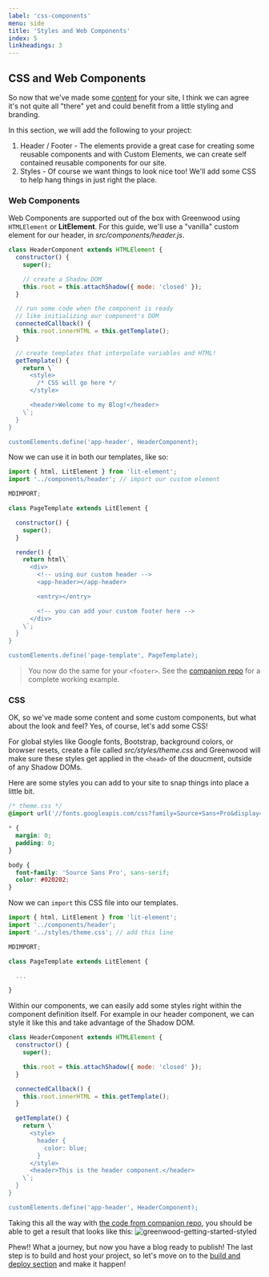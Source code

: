 ```yaml
---
label: 'css-components'
menu: side
title: 'Styles and Web Components'
index: 5
linkheadings: 3
---
```


## CSS and Web Components

So now that we've made some [content](/getting-started/creating-content/) for your site, I think we can agree it's not quite all "there" yet and could benefit from a little styling and branding.

In this section, we will add the following to your project:

1. Header / Footer - The elements provide a great case for creating some reusable components and with Custom Elements, we can create self contained reusable components for our site.
1. Styles - Of course we want things to look nice too!  We'll add some CSS to help hang things in just right the place.

### Web Components
Web Components are supported out of the box with Greenwood using `HTMLElement` or **LitElement**.  For this guide, we'll use a "vanilla" custom element for our header, in _src/components/header.js_.
```javascript
class HeaderComponent extends HTMLElement {
  constructor() {
    super();

    // create a Shadow DOM
    this.root = this.attachShadow({ mode: 'closed' });
  }

  // run some code when the component is ready
  // like initializing our component's DOM
  connectedCallback() {
    this.root.innerHTML = this.getTemplate();
  }

  // create templates that interpolate variables and HTML!
  getTemplate() {
    return \`
      <style>
        /* CSS will go here */
      </style>

      <header>Welcome to my Blog!</header>
    \`;
  }
}

customElements.define('app-header', HeaderComponent);
```

Now we can use it in both our templates, like so:
```javascript
import { html, LitElement } from 'lit-element';
import '../components/header'; // import our custom element

MDIMPORT;

class PageTemplate extends LitElement {

  constructor() {
    super();
  }

  render() {
    return html\`
      <div>
        <!-- using our custom header -->
        <app-header></app-header>

        <entry></entry>

        <!-- you can add your custom footer here -->
      </div>
    \`;
  }
}

customElements.define('page-template', PageTemplate);
```


> You now do the same for your `<footer>`.  See the [companion repo](https://github.com/ProjectEvergreen/greenwood-getting-started/) for a complete working example.

### CSS
OK, so we've made some content and some custom components, but what about the look and feel? Yes, of course, let's add some CSS!

For global styles like Google fonts, Bootstrap, background colors, or browser resets, create a file called _src/styles/theme.css_ and Greenwood will make sure these styles get applied in the `<head>` of the doucment, outside of any Shadow DOMs.

Here are some styles you can add to your site to snap things into place a little bit.
```css
/* theme.css */
@import url('//fonts.googleapis.com/css?family=Source+Sans+Pro&display=swap');

* {
  margin: 0;
  padding: 0;
}

body {
  font-family: 'Source Sans Pro', sans-serif;
  color: #020202;
}
```

Now we can `import` this CSS file into our templates.
```javascript
import { html, LitElement } from 'lit-element';
import '../components/header';
import '../styles/theme.css'; // add this line

MDIMPORT;

class PageTemplate extends LitElement {

  ...

}
```

Within our components, we can easily add some styles right within the component definition itself. For example in our header component, we can style it like this and take advantage of the Shadow DOM.

```javascript
class HeaderComponent extends HTMLElement {
  constructor() {
    super();

    this.root = this.attachShadow({ mode: 'closed' });
  }

  connectedCallback() {
    this.root.innerHTML = this.getTemplate();
  }

  getTemplate() {
    return \`
      <style>
        header {
          color: blue;
        }
      </style>
      <header>This is the header component.</header>
    \`;
  }
}

customElements.define('app-header', HeaderComponent);
```

Taking this all the way with [the code from companion repo](https://vuejs.org/v2/guide/single-file-components.html), you should be able to get a result that looks like this:
![greenwood-getting-started-styled](https://s3.amazonaws.com/hosted.greenwoodjs.io/getting-started-repo-styled.png)

Phew!!  What a journey, but now you have a blog ready to publish!  The last step is to build  and host your project, so let's move on to the [build and deploy section](/getting-started/build-and-deploy/) and make it happen!
